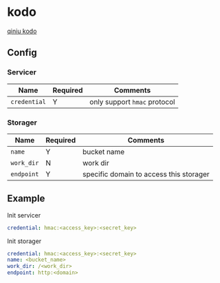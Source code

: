 # kodo

[qiniu kodo](https://www.qiniu.com/products/kodo)

## Config

### Servicer

| Name | Required | Comments |
| ---- | -------- | -------- |
| `credential` | Y | only support `hmac` protocol |

### Storager

| Name | Required | Comments |
| ---- | -------- | -------- |
| `name` | Y | bucket name |
| `work_dir` | N | work dir |
| `endpoint` | Y | specific domain to access this storager |

## Example

Init servicer

```yaml
credential: hmac:<access_key>:<secret_key>
```

Init storager

```yaml
credential: hmac:<access_key>:<secret_key>
name: <bucket_name>
work_dir: /<work_dir>
endpoint: http:<domain>
```

